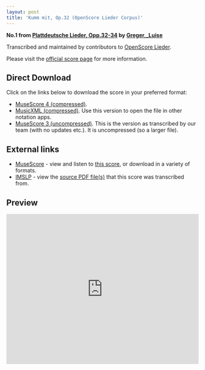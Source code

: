 ```yaml
---
layout: post
title: 'Kumm mit, Op.32 (OpenScore Lieder Corpus)'
---
```


__No.1 from [Plattdeutsche Lieder, Opp.32-34](https://fourscoreandmore.org/openscore/lieder/Greger,_Luise/Plattdeutsche_Lieder,_Opp.32-34/) by [Greger,_Luise](https://fourscoreandmore.org/openscore/lieder/Greger,_Luise)__

Transcribed and maintained by contributors to [OpenScore Lieder].

Please visit the [official score page] for more information.

[official score page]: https://musescore.com/openscore-lieder-corpus/scores/6267934
[OpenScore Lieder]: https://musescore.com/openscore-lieder-corpus

## Direct Download

Click on the links below to download the score in your preferred format:
- [MuseScore 4 (compressed)](https://fourscoreandmore.org/openscore/lieder/Greger,_Luise/Plattdeutsche_Lieder,_Opp.32-34/1_Kumm_mit,_Op.32.mscz).
- [MusicXML (compressed)](https://fourscoreandmore.org/openscore/lieder/Greger,_Luise/Plattdeutsche_Lieder,_Opp.32-34/1_Kumm_mit,_Op.32.mxl). Use this version to open the file in other notation apps.
- [MuseScore 3 (uncompressed)](https://raw.githubusercontent.com/OpenScore/Lieder/refs/heads/main/scores/Greger,_Luise/Plattdeutsche_Lieder,_Opp.32-34/1_Kumm_mit,_Op.32/lc6267934.mscx). This is the version as transcribed by our team (with no updates etc.). It is uncompressed (so a larger file).

## External links

- [MuseScore] - view and listen to [this score][MuseScore], or download in a variety of formats.
- [IMSLP] - view the [source PDF file(s)][IMSLP] that this score was transcribed from.

[MuseScore]: https://musescore.com/score/6267934
[IMSLP]: https://imslp.org/wiki/Special:ReverseLookup/624890

## Preview

<iframe width="100%" height="394" src="https://musescore.com/openscore-lieder-corpus/scores/6267934/embed" frameborder="0" allowfullscreen allow="autoplay; fullscreen"></iframe>
